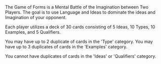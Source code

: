 The Game of Forms is a Mental Battle of the Imagination between Two Players. 
The goal is to use Language and Ideas to dominate the ideas and Imagination of your opponent.

Each player utilizes a deck of 30 cards consisting of 5 Ideas, 10 Types, 10 Examples, and 5 Qualifiers.

You may have up to 2 duplicate of cards in the 'Type' category.
You may have up to 3 duplicates of cards in the 'Examples' category.

You cannot have duplicates of cards in the 'Ideas' or 'Qualifiers' category.


